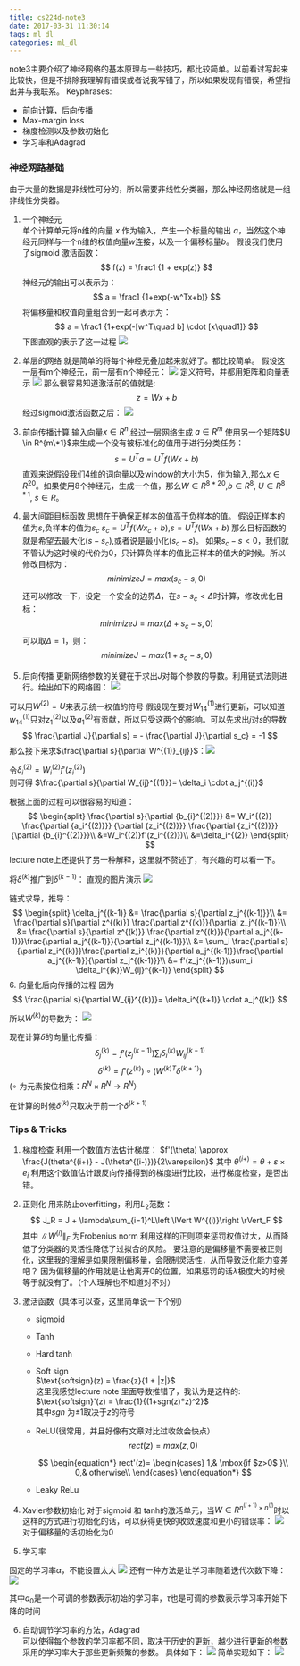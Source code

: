 ```yaml
---
title: cs224d-note3
date: 2017-03-31 11:30:14
tags: ml_dl
categories: ml_dl
---
```

note3主要介绍了神经网络的基本原理与一些技巧，都比较简单。以前看过写起来比较快，但是不排除我理解有错误或者说我写错了，所以如果发现有错误，希望指出并与我联系。 
Keyphrases:
* 前向计算，后向传播
* Max-margin loss
* 梯度检测以及参数初始化
* 学习率和Adagrad

<!--more-->
### 神经网路基础
由于大量的数据是非线性可分的，所以需要非线性分类器，那么神经网络就是一组非线性分类器。

1. 一个神经元  
单个计算单元将n维的向量 $x$ 作为输入，产生一个标量的输出 $a$，当然这个神经元同样与一个n维的权值向量$w$连接，以及一个偏移标量$b$。
假设我们使用了sigmoid 激活函数： 
$$ 
f(z) = \frac1 {1 + exp(z)}
$$
神经元的输出可以表示为： 
$$
a = \frac1 {1+exp(-w^Tx+b)}
$$
将偏移量和权值向量组合到一起可表示为： 
$$
a = \frac1 {1+exp(-[w^T\quad b] \cdot [x\quad1]}  
$$
下图直观的表示了这一过程
![](/images/14909331043266.jpg)    

2. 单层的网络
就是简单的将每个神经元叠加起来就好了。都比较简单。 
假设这一层有m个神经元，前一层有n个神经元： 
![](/images/14909338524658.jpg)
定义符号，并都用矩阵和向量表示
![](/images/14909339654416.jpg)
那么很容易知道激活前的值就是: 
$$
z = Wx + b 
$$
经过sigmoid激活函数之后： 
![](/images/14909341580955.jpg)

3. 前向传播计算
输入向量$x \in R^n$,经过一层网络生成 $a \in R^m$
使用另一个矩阵$U \in R^{m\*1}$来生成一个没有被标准化的值用于进行分类任务： 
$$
s = U^Ta = U^Tf(Wx+b)
$$
直观来说假设我们4维的词向量以及window的大小为5，作为输入,那么$x \in R^{20}$。如果使用8个神经元，生成一个值，那么$W \in R^{8*20}$,$b \in R^8$, $U \in R^{8*1}$, $s \in R$。

4. 最大间距目标函数
思想在于确保正样本的值高于负样本的值。
假设正样本的值为$s$,负样本的值为$s_c$
$s_c = U^Tf(Wx_c+b)$,$s = U^Tf(Wx+b)$
那么目标函数的就是希望去最大化$(s-s_c)$,或者说是最小化$(s_c-s)$。
如果$s_c-s<0$，我们就不管认为这时候的代价为0，只计算负样本的值比正样本的值大的时候。所以修改目标为： 
$$
minimize J = max(s_c-s,0)
$$ 
还可以修改一下，设定一个安全的边界$\Delta$，在$s - s_c < \Delta$时计算，修改优化目标： 
$$
minimize J = max(\Delta+s_c-s,0)
$$
可以取$\Delta = 1$，则：
$$
minimize J = max(1+s_c-s,0)
$$

5. 后向传播
更新网络参数的关键在于求出$J$对每个参数的导数。利用链式法则进行。给出如下的网络图： 
![](/images/14909367021587.jpg)

可以用$W^{(2)} = U$来表示统一权值的符号
假设现在要对$W_{14}^{(1)}$进行更新，可以知道$w_{14}^{(1)}$只对$z^{(2)}_1$以及$a^{(2)}_1$有贡献，所以只受这两个的影响。可以先求出$j$对$s$的导数
$$
\frac{\partial J}{\partial s} = - \frac{\partial J}{\partial s_c} = -1
$$
那么接下来求$\frac{\partial s}{\partial W^{(1)}_{ij}}$：![](/images/14909371685191.jpg)

令$\delta_i^{(2)} = W_i^{(2)}f'(z_i^{(2)})$  
则可得 $\frac{\partial s}{\partial W_{ij}^{(1)}}= \delta_i \cdot a_j^{(i)}$

根据上面的过程可以很容易的知道： 
$$
\begin{split}
\frac{\partial s}{\partial {b_{i}^{(2)}}} &= W_i^{(2)} \frac{\partial {a_i^{(2)}}} {\partial {z_i^{(2)}}} \frac{\partial {z_i^{(2)}}} {\partial {b_{i}^{(2)}}}\\
&=W_i^{(2)}f'(z_i^{(2)})\\
&=\delta_i^{(2)}
\end{split}
$$
lecture note上还提供了另一种解释，这里就不赘述了，有兴趣的可以看一下。

将$\delta^{(k)}$推广到$\delta^{(k-1)}$：
直观的图片演示
![](/images/14909469255545.jpg)

链式求导，推导：
$$
\begin{split}
\delta_j^{(k-1)} &= \frac{\partial s}{\partial z_j^{(k-1)}}\\
&= \frac{\partial s}{\partial z^{(k)}} \frac{\partial z^{(k)}}{\partial z_j^{(k-1)}}\\
&=  \frac{\partial s}{\partial z^{(k)}} \frac{\partial z^{(k)}}{\partial a_j^{(k-1)}}\frac{\partial a_j^{(k-1)}}{\partial z_j^{(k-1)}}\\
&= \sum_i \frac{\partial s}{\partial z_i^{(k)}}\frac{\partial z_i^{(k)}}{\partial a_j^{(k-1)}}\frac{\partial a_j^{(k-1)}}{\partial z_j^{(k-1)}}\\
&= f'(z_j^{(k-1)})\sum_i \delta_i^{(k)}W_{ij}^{(k-1)}
\end{split}
$$
6. 向量化后向传播的过程
因为
$$
\frac{\partial s}{\partial W_{ij}^{(k)}}= \delta_i^{(k+1)} \cdot a_j^{(k)}
$$

所以$W^{(k)}$的导数为：
![](/images/14909480724842.jpg)

现在计算$\delta$的向量化传播：
$$
\delta_j^{(k)}= f'(z_j^{(k-1)})\sum_i \delta_i^{(k)}W_{ij}^{(k-1)}
$$
$$
\delta^{(k)} = f'(z^{(k)}) \circ (W^{(k)T}\delta^{(k+1)})
$$
($\circ$ 为元素按位相乘：$R^N \times R^N \rightarrow R^N$）

在计算的时候$\delta^{(k)}$只取决于前一个$\delta^{(k+1)}$

### Tips & Tricks
1. 梯度检查 
利用一个数值方法估计梯度： 
$f'(\theta) \approx \frac{J(theta^{(i+)} - J(\theta^{(i-)})}{2\varepsilon}$
其中 $\theta^{(i+)} = \theta + \varepsilon \times e_i$
利用这个数值估计跟反向传播得到的梯度进行比较，进行梯度检查，是否出错。

2. 正则化
用来防止overfitting，利用$L_2$范数：
$$
J_R = J + \lambda\sum_{i=1}^L\left \lVert W^{(i)}\right \rVert_F
$$
其中 $\left \lVert W^{(i)} \right \rVert_F$ 为Frobenius norm 
利用这样的正则项来惩罚权值过大，从而降低了分类器的灵活性降低了过拟合的风险。
要注意的是偏移量不需要被正则化，这里我的理解是如果限制偏移量，会限制灵活性，从而导致泛化能力变差吧？ 因为偏移量的作用就是让他离开0的位置，如果惩罚的话$\lambda$极度大的时候等于就没有了。（个人理解也不知道对不对）

3. 激活函数（具体可以查，这里简单说一下个别）
    * sigmoid
    * Tanh
    * Hard tanh
    * Soft sign   
        $\text{softsign}(z) = \frac{z}{1 + |z|}$  
        这里我感觉lecture note 里面导数推错了，我认为是这样的:
        $\text{softsign}'(z) = \frac{1}{(1+sgn(z)*z)^2}$  
        其中$sgn$ 为$\pm1$取决于$z$的符号
    * ReLU(很常用，并且好像有文章对比过收敛会快点）
        $$
        rect(z) = max(z,0)
        $$

        $$
        \begin{equation*} 
        rect'(z)=
        \begin{cases} 
        1,& \mbox{if $z>0$ }\\
        0,& otherwise\\
        \end{cases} 
        \end{equation*}
        $$
    * Leaky ReLu

4. Xavier参数初始化
    对于sigmoid 和 tanh的激活单元，当$W \in R^{n^{(l+1)} \times n^{(l)}}$时以这样的方式进行初始化的话，可以获得更快的收敛速度和更小的错误率：
    ![](/images/14909642115056.jpg)
对于偏移量的话初始化为0

5. 学习率

固定的学习率$\alpha$，不能设置太大
![](/images/14909657862801.jpg)
还有一种方法是让学习率随着迭代次数下降：
![](/images/14909660780243.jpg)

其中$a_0$是一个可调的参数表示初始的学习率，$\tau$也是可调的参数表示学习率开始下降的时间

6. 自动调节学习率的方法，Adagrad  
    可以使得每个参数的学习率都不同，取决于历史的更新，越少进行更新的参数采用的学习率大于那些更新频繁的参数。
    具体如下：
    ![](/images/14909665683626.jpg)
    简单实现如下： 
    ![](/images/14909666223917.jpg)




